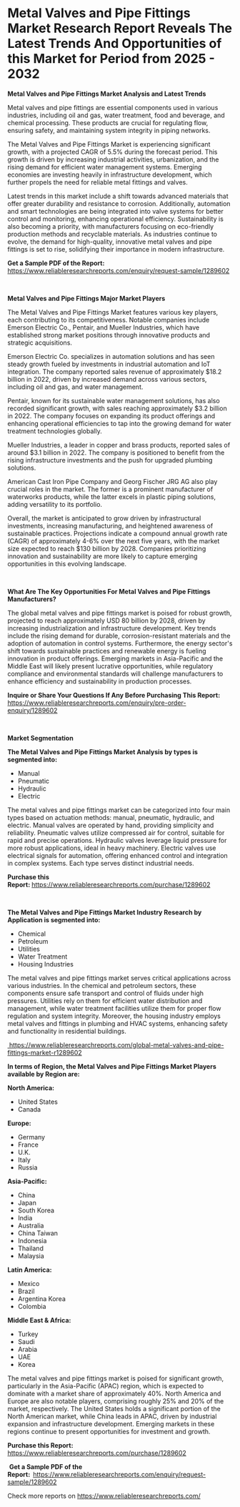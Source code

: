 <p><h1>Metal Valves and Pipe Fittings Market Research Report Reveals The Latest Trends And Opportunities of this Market for Period from 2025 - 2032</h1></p><p><strong>Metal Valves and Pipe Fittings Market Analysis and Latest Trends</strong></p>
<p><p>Metal valves and pipe fittings are essential components used in various industries, including oil and gas, water treatment, food and beverage, and chemical processing. These products are crucial for regulating flow, ensuring safety, and maintaining system integrity in piping networks.</p><p>The Metal Valves and Pipe Fittings Market is experiencing significant growth, with a projected CAGR of 5.5% during the forecast period. This growth is driven by increasing industrial activities, urbanization, and the rising demand for efficient water management systems. Emerging economies are investing heavily in infrastructure development, which further propels the need for reliable metal fittings and valves.</p><p>Latest trends in this market include a shift towards advanced materials that offer greater durability and resistance to corrosion. Additionally, automation and smart technologies are being integrated into valve systems for better control and monitoring, enhancing operational efficiency. Sustainability is also becoming a priority, with manufacturers focusing on eco-friendly production methods and recyclable materials. As industries continue to evolve, the demand for high-quality, innovative metal valves and pipe fittings is set to rise, solidifying their importance in modern infrastructure.</p></p>
<p><strong>Get a Sample PDF of the Report:&nbsp;</strong> <a href="https://www.reliableresearchreports.com/enquiry/request-sample/1289602?utm_campaign=3362&utm_medium=2&utm_source=Github&utm_content=ia&utm_term=29032025&utm_id=metal-valves-and-pipe-fittings">https://www.reliableresearchreports.com/enquiry/request-sample/1289602</a></p>
<p>&nbsp;</p>
<p><strong>Metal Valves and Pipe Fittings Major Market Players</strong></p>
<p><p>The Metal Valves and Pipe Fittings Market features various key players, each contributing to its competitiveness. Notable companies include Emerson Electric Co., Pentair, and Mueller Industries, which have established strong market positions through innovative products and strategic acquisitions.</p><p>Emerson Electric Co. specializes in automation solutions and has seen steady growth fueled by investments in industrial automation and IoT integration. The company reported sales revenue of approximately $18.2 billion in 2022, driven by increased demand across various sectors, including oil and gas, and water management.</p><p>Pentair, known for its sustainable water management solutions, has also recorded significant growth, with sales reaching approximately $3.2 billion in 2022. The company focuses on expanding its product offerings and enhancing operational efficiencies to tap into the growing demand for water treatment technologies globally.</p><p>Mueller Industries, a leader in copper and brass products, reported sales of around $3.1 billion in 2022. The company is positioned to benefit from the rising infrastructure investments and the push for upgraded plumbing solutions.</p><p>American Cast Iron Pipe Company and Georg Fischer JRG AG also play crucial roles in the market. The former is a prominent manufacturer of waterworks products, while the latter excels in plastic piping solutions, adding versatility to its portfolio.</p><p>Overall, the market is anticipated to grow driven by infrastructural investments, increasing manufacturing, and heightened awareness of sustainable practices. Projections indicate a compound annual growth rate (CAGR) of approximately 4-6% over the next five years, with the market size expected to reach $130 billion by 2028. Companies prioritizing innovation and sustainability are more likely to capture emerging opportunities in this evolving landscape.</p></p>
<p>&nbsp;</p>
<p><strong>What Are The Key Opportunities For Metal Valves and Pipe Fittings Manufacturers?</strong></p>
<p><p>The global metal valves and pipe fittings market is poised for robust growth, projected to reach approximately USD 80 billion by 2028, driven by increasing industrialization and infrastructure development. Key trends include the rising demand for durable, corrosion-resistant materials and the adoption of automation in control systems. Furthermore, the energy sector's shift towards sustainable practices and renewable energy is fueling innovation in product offerings. Emerging markets in Asia-Pacific and the Middle East will likely present lucrative opportunities, while regulatory compliance and environmental standards will challenge manufacturers to enhance efficiency and sustainability in production processes.</p></p>
<p><strong>Inquire or Share Your Questions If Any Before Purchasing This Report:</strong> <a href="https://www.reliableresearchreports.com/enquiry/pre-order-enquiry/1289602?utm_campaign=3362&utm_medium=2&utm_source=Github&utm_content=ia&utm_term=29032025&utm_id=metal-valves-and-pipe-fittings">https://www.reliableresearchreports.com/enquiry/pre-order-enquiry/1289602</a></p>
<p>&nbsp;</p>
<p><strong>Market Segmentation</strong></p>
<p><strong>The Metal Valves and Pipe Fittings Market Analysis by types is segmented into:</strong></p>
<p><ul><li>Manual</li><li>Pneumatic</li><li>Hydraulic</li><li>Electric</li></ul></p>
<p><p>The metal valves and pipe fittings market can be categorized into four main types based on actuation methods: manual, pneumatic, hydraulic, and electric. Manual valves are operated by hand, providing simplicity and reliability. Pneumatic valves utilize compressed air for control, suitable for rapid and precise operations. Hydraulic valves leverage liquid pressure for more robust applications, ideal in heavy machinery. Electric valves use electrical signals for automation, offering enhanced control and integration in complex systems. Each type serves distinct industrial needs.</p></p>
<p><strong>Purchase this Report:&nbsp;</strong><a href="https://www.reliableresearchreports.com/purchase/1289602?utm_campaign=3362&utm_medium=2&utm_source=Github&utm_content=ia&utm_term=29032025&utm_id=metal-valves-and-pipe-fittings">https://www.reliableresearchreports.com/purchase/1289602</a></p>
<p>&nbsp;</p>
<p><strong>The Metal Valves and Pipe Fittings Market Industry Research by Application is segmented into:</strong></p>
<p><ul><li>Chemical</li><li>Petroleum</li><li>Utilities</li><li>Water Treatment</li><li>Housing Industries</li></ul></p>
<p><p>The metal valves and pipe fittings market serves critical applications across various industries. In the chemical and petroleum sectors, these components ensure safe transport and control of fluids under high pressures. Utilities rely on them for efficient water distribution and management, while water treatment facilities utilize them for proper flow regulation and system integrity. Moreover, the housing industry employs metal valves and fittings in plumbing and HVAC systems, enhancing safety and functionality in residential buildings.</p></p>
<p><a href="https://www.reliableresearchreports.com/global-metal-valves-and-pipe-fittings-market-r1289602?utm_campaign=3362&utm_medium=2&utm_source=Github&utm_content=ia&utm_term=29032025&utm_id=metal-valves-and-pipe-fittings">&nbsp;https://www.reliableresearchreports.com/global-metal-valves-and-pipe-fittings-market-r1289602</a></p>
<p><strong>In terms of Region, the Metal Valves and Pipe Fittings Market Players available by Region are:</strong></p>
<p>
    <p> <strong> North America: </strong>
        <ul>
            <li>United States</li>
            <li>Canada</li>
        </ul>
        </p> 
    <p> <strong> Europe: </strong>
        <ul>
            <li>Germany</li>
            <li>France</li>
            <li>U.K.</li>
            <li>Italy</li>
            <li>Russia</li>
        </ul>
        </p> 
    <p> <strong> Asia-Pacific: </strong>
        <ul>
            <li>China</li>
            <li>Japan</li>
            <li>South Korea</li>
            <li>India</li>
            <li>Australia</li>
            <li>China Taiwan</li>
            <li>Indonesia</li>
            <li>Thailand</li>
            <li>Malaysia</li>
        </ul>
        </p> 
    <p> <strong> Latin America: </strong>
        <ul>
            <li>Mexico</li>
            <li>Brazil</li>
            <li>Argentina Korea</li>
            <li>Colombia</li>
        </ul>
        </p> 
    <p> <strong> Middle East & Africa: </strong>
        <ul>
            <li>Turkey</li>
            <li>Saudi</li>
            <li>Arabia</li>
            <li>UAE</li>
            <li>Korea</li>
        </ul>
    </p>
    </p>
<p><p>The metal valves and pipe fittings market is poised for significant growth, particularly in the Asia-Pacific (APAC) region, which is expected to dominate with a market share of approximately 40%. North America and Europe are also notable players, comprising roughly 25% and 20% of the market, respectively. The United States holds a significant portion of the North American market, while China leads in APAC, driven by industrial expansion and infrastructure development. Emerging markets in these regions continue to present opportunities for investment and growth.</p></p>
<p><strong>Purchase this Report: </strong><a href="https://www.reliableresearchreports.com/purchase/1289602?utm_campaign=3362&utm_medium=2&utm_source=Github&utm_content=ia&utm_term=29032025&utm_id=metal-valves-and-pipe-fittings">https://www.reliableresearchreports.com/purchase/1289602</a></p>
<p>&nbsp;<strong>Get a Sample PDF of the Report:&nbsp;&nbsp;</strong><a href="https://www.reliableresearchreports.com/enquiry/request-sample/1289602?utm_campaign=3362&utm_medium=2&utm_source=Github&utm_content=ia&utm_term=29032025&utm_id=metal-valves-and-pipe-fittings">https://www.reliableresearchreports.com/enquiry/request-sample/1289602</a></p>
<p><strong></strong></p>
<p>Check more reports on <a href="https://www.reliableresearchreports.com/?utm_campaign=3362&utm_medium=2&utm_source=Github&utm_content=ia&utm_term=29032025&utm_id=metal-valves-and-pipe-fittings">https://www.reliableresearchreports.com/</a></p>